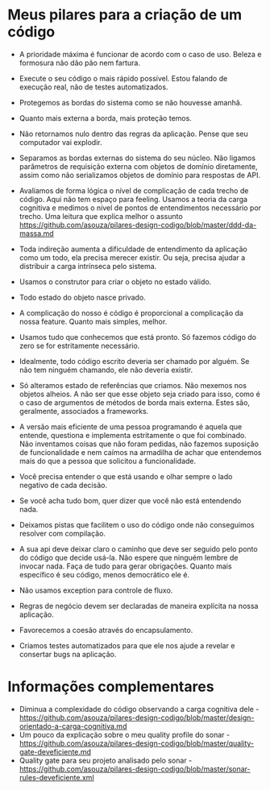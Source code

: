 # Meus pilares para a criação de um código

* A prioridade máxima é funcionar de acordo com o caso de uso. Beleza e formosura não dão pão nem fartura.

* Execute o seu código o mais rápido possível. Estou falando de execução real, não de testes automatizados.

* Protegemos as bordas do sistema como se não houvesse amanhã. 

* Quanto mais externa a borda, mais proteção temos. 

* Não retornamos nulo dentro das regras da aplicação. Pense que seu computador vai explodir.

* Separamos as bordas externas do sistema do seu núcleo. Não ligamos parâmetros de requisição externa com objetos de domínio diretamente, assim como não serializamos objetos de domínio para respostas de API.

* Avaliamos de forma lógica o nível de complicação de cada trecho de código. Aqui não tem espaço para feeling. Usamos a teoria da carga cognitiva e medimos o nível de pontos de entendimentos necessário por trecho. Uma leitura que explica melhor o assunto https://github.com/asouza/pilares-design-codigo/blob/master/ddd-da-massa.md
* Toda indireção aumenta a dificuldade de entendimento da aplicação como um todo, ela precisa merecer existir. Ou seja, precisa ajudar a distribuir a carga intrínseca pelo sistema. 

* Usamos o construtor para criar o objeto no estado válido.

* Todo estado do objeto nasce privado.

* A complicação do nosso é código é proporcional a complicação da nossa feature. Quanto mais simples, melhor.

* Usamos tudo que conhecemos que está pronto. Só fazemos código do zero se for estritamente necessário. 

* Idealmente, todo código escrito deveria ser chamado por alguém. Se não tem ninguém chamando, ele não deveria existir.

* Só alteramos estado de referências que criamos. Não mexemos nos objetos alheios. A não ser que esse objeto seja criado para isso, como é o caso de argumentos de métodos de borda mais externa. Estes são, geralmente, associados a frameworks.

* A versão mais eficiente de uma pessoa programando é aquela que entende, questiona e implementa estritamente o que foi combinado. Não inventamos coisas que não foram pedidas, não fazemos suposição de funcionalidade e nem caímos na armadilha de achar que entendemos mais do que a pessoa que solicitou a funcionalidade.

* Você precisa entender o que está usando e olhar sempre o lado negativo de cada decisão. 

* Se você acha tudo bom, quer dizer que você não está entendendo nada.

* Deixamos pistas que facilitem o uso do código onde não conseguimos resolver com compilação. 

* A sua api deve deixar claro o caminho que deve ser seguido pelo ponto do código que decide usá-la. Não espere que ninguém lembre de invocar nada. Faça de tudo para gerar obrigações. Quanto mais específico é seu código, menos democrático ele é. 

* Não usamos exception para controle de fluxo.

* Regras de negócio devem ser declaradas de maneira explícita na nossa aplicação. 

* Favorecemos a coesão através do encapsulamento.

* Criamos testes automatizados para que ele nos ajude a revelar e consertar bugs na aplicação. 


# Informações complementares

* Diminua a complexidade do código observando a carga cognitiva dele - https://github.com/asouza/pilares-design-codigo/blob/master/design-orientado-a-carga-cognitiva.md
* Um pouco da explicação sobre o meu quality profile do sonar - https://github.com/asouza/pilares-design-codigo/blob/master/quality-gate-deveficiente.md
* Quality gate para seu projeto analisado pelo sonar - https://github.com/asouza/pilares-design-codigo/blob/master/sonar-rules-deveficiente.xml
